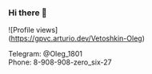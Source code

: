 ### Hi there 👋  

  ![Profile views]  
  (https://gpvc.arturio.dev/Vetoshkin-Oleg)

Telegram: @Oleg_1801  
Phone: 8-908-908-zero_six-27

<!--
**Vetoshkin-Oleg/Vetoshkin-Oleg** is a ✨ _special_ ✨ repository because its `README.md` (this file) appears on your GitHub profile.

Here are some ideas to get you started:

- 🔭 I’m currently working on ...
- 🌱 I’m currently learning ...
- 👯 I’m looking to collaborate on ...
- 🤔 I’m looking for help with ...
- 💬 Ask me about ...
- 📫 How to reach me: ...
- 😄 Pronouns: ...
- ⚡ Fun fact: ...
-->
